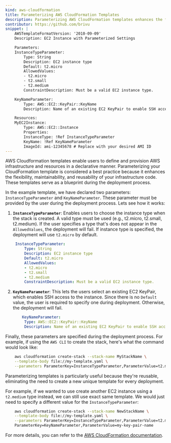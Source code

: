 ```yaml
---
kind: aws-cloudformation
title: Parameterizing AWS CloudFormation Templates
description: Parameterizing AWS CloudFormation templates enhances the flexibility, maintainability,and reusability of infrastructure code.
contributor: https://github.com/brivu
snippet: |
    AWSTemplateFormatVersion: '2010-09-09'
    Description: EC2 Instance with Parameterized Settings

    Parameters:
    InstanceTypeParameter:
        Type: String
        Description: EC2 instance type
        Default: t2.micro
        AllowedValues:
        - t2.micro
        - t2.small
        - t2.medium
        ConstraintDescription: Must be a valid EC2 instance type.

    KeyNameParameter:
        Type: AWS::EC2::KeyPair::KeyName
        Description: Name of an existing EC2 KeyPair to enable SSH access to the instance.

    Resources:
    MyEC2Instance:
        Type: AWS::EC2::Instance
        Properties:
        InstanceType: !Ref InstanceTypeParameter
        KeyName: !Ref KeyNameParameter
        ImageId: ami-12345678 # Replace with your desired AMI ID
---
```


AWS Cloudformation templates enable users to define and provision AWS infrastructure and resources in a declarative manner. Parameterizing your CloudFormation template is considered a best practice because it enhances the flexibility, maintainability, and reusability of your infrastructure code. These templates serve as a blueprint during the deployment process.

In the example template, we have declared two parameters: `InstanceTypeParameter` and `KeyNameParameter`. These parameter must be provided by the user during the deployment process. Lets see how it works:

1. **`InstanceTypeParameter`**: Enables users to choose the instance type when the stack is created. A valid type must be used (e.g., t2.micro, t2.small, t2.medium). If the user specifies a type that's does not appear in the `AllowedValues`, the deployment will fail. If instance type is specified, the deployment will use `t2.micro` by default.

   ```yaml
    InstanceTypeParameter:
        Type: String
        Description: EC2 instance type
        Default: t2.micro
        AllowedValues:
        - t2.micro
        - t2.small
        - t2.medium
        ConstraintDescription: Must be a valid EC2 instance type.
   ```

2. **`KeyNameParameter`**: This lets the users select an existing EC2 KeyPair, which enables SSH access to the instance. Since there is no `Default` value, the user is required to specify one during deployment. Otherwise, the deployment will fail.

   ```yaml
       KeyNameParameter:
        Type: AWS::EC2::KeyPair::KeyName
        Description: Name of an existing EC2 KeyPair to enable SSH access to the instance.
    ```

Finally, these parameters are specified during the deployment process. For example, if using the `AWS CLI` to create the stack, here's what the command would look like:

```bash
    aws cloudformation create-stack --stack-name MyStackName \
    --template-body file://my-template.yaml \
    --parameters ParameterKey=InstanceTypeParameter,ParameterValue=t2.micro \ ParameterKey=KeyNameParameter,ParameterValue=my-key-pair-name
```

Parameterizing templates is particularly useful because they're reusable, eliminating the need to create a new unique template for every deployment.

For example, if we wanted to use create another EC2 instance using a `t2.medium` type instead, we can still use exact same template. We would just need to specify a different value for the `InstanceTypeParameter`:

```bash
    aws cloudformation create-stack --stack-name NewStackName \
    --template-body file://my-template.yaml \
    --parameters ParameterKey=InstanceTypeParameter,ParameterValue=t2.medium \
    ParameterKey=KeyNameParameter,ParameterValue=my-key-pair-name
```

For more details, you can refer to the [AWS CloudFormation documentation](https://docs.aws.amazon.com/cloudformation/).
